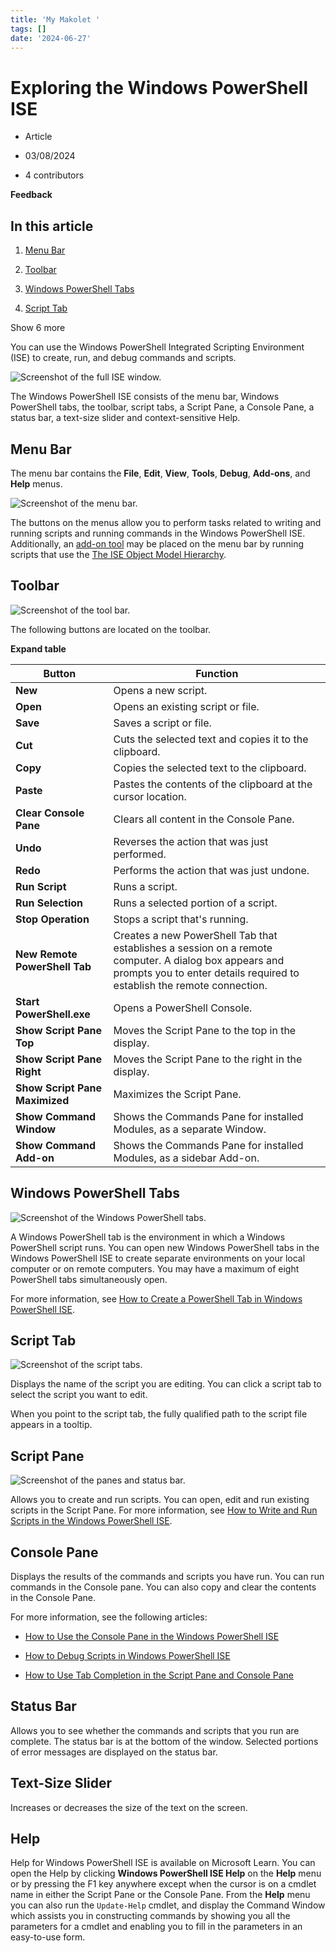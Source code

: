 ```yaml
---
title: 'My Makolet '
tags: []
date: '2024-06-27'
---
```

# **Exploring the Windows PowerShell ISE**

*   Article
    
*   03/08/2024
    
*   4 contributors
    

**Feedback**

## **In this article**

1.  [Menu Bar](https://learn.microsoft.com/en-us/powershell/scripting/windows-powershell/ise/exploring-the-windows-powershell-ise?view=powershell-5.1#menu-bar)
    
2.  [Toolbar](https://learn.microsoft.com/en-us/powershell/scripting/windows-powershell/ise/exploring-the-windows-powershell-ise?view=powershell-5.1#toolbar)
    
3.  [Windows PowerShell Tabs](https://learn.microsoft.com/en-us/powershell/scripting/windows-powershell/ise/exploring-the-windows-powershell-ise?view=powershell-5.1#windows-powershell-tabs)
    
4.  [Script Tab](https://learn.microsoft.com/en-us/powershell/scripting/windows-powershell/ise/exploring-the-windows-powershell-ise?view=powershell-5.1#script-tab)
    

Show 6 more

You can use the Windows PowerShell Integrated Scripting Environment (ISE) to create, run, and debug commands and scripts.

![Screenshot of the full ISE window.](https://learn.microsoft.com/en-us/powershell/docs-conceptual/windows-powershell/ise/media/exploring-the-windows-powershell-ise/full-ise-window.png?view=powershell-5.1)

The Windows PowerShell ISE consists of the menu bar, Windows PowerShell tabs, the toolbar, script tabs, a Script Pane, a Console Pane, a status bar, a text-size slider and context-sensitive Help.

## **Menu Bar**

The menu bar contains the **File**, **Edit**, **View**, **Tools**, **Debug**, **Add-ons**, and **Help** menus.

![Screenshot of the menu bar.](https://learn.microsoft.com/en-us/powershell/docs-conceptual/windows-powershell/ise/media/exploring-the-windows-powershell-ise/ise-menu-bar.png?view=powershell-5.1)

The buttons on the menus allow you to perform tasks related to writing and running scripts and running commands in the Windows PowerShell ISE. Additionally, an [add-on tool](https://learn.microsoft.com/en-us/powershell/scripting/windows-powershell/ise/object-model/the-iseaddontool-object?view=powershell-5.1) may be placed on the menu bar by running scripts that use the [The ISE Object Model Hierarchy](https://learn.microsoft.com/en-us/powershell/scripting/windows-powershell/ise/object-model/the-ise-object-model-hierarchy?view=powershell-5.1).

## **Toolbar**

![Screenshot of the tool bar.](https://learn.microsoft.com/en-us/powershell/docs-conceptual/windows-powershell/ise/media/exploring-the-windows-powershell-ise/ise-tool-bar.png?view=powershell-5.1)

The following buttons are located on the toolbar.

**Expand table**

| Button | Function |
| --- | --- |
| **New** | Opens a new script. |
| **Open** | Opens an existing script or file. |
| **Save** | Saves a script or file. |
| **Cut** | Cuts the selected text and copies it to the clipboard. |
| **Copy** | Copies the selected text to the clipboard. |
| **Paste** | Pastes the contents of the clipboard at the cursor location. |
| **Clear Console Pane** | Clears all content in the Console Pane. |
| **Undo** | Reverses the action that was just performed. |
| **Redo** | Performs the action that was just undone. |
| **Run Script** | Runs a script. |
| **Run Selection** | Runs a selected portion of a script. |
| **Stop Operation** | Stops a script that's running. |
| **New Remote PowerShell Tab** | Creates a new PowerShell Tab that establishes a session on a remote computer. A dialog box appears and prompts you to enter details required to establish the remote connection. |
| **Start PowerShell.exe** | Opens a PowerShell Console. |
| **Show Script Pane Top** | Moves the Script Pane to the top in the display. |
| **Show Script Pane Right** | Moves the Script Pane to the right in the display. |
| **Show Script Pane Maximized** | Maximizes the Script Pane. |
| **Show Command Window** | Shows the Commands Pane for installed Modules, as a separate Window. |
| **Show Command Add-on** | Shows the Commands Pane for installed Modules, as a sidebar Add-on. |

## **Windows PowerShell Tabs**

![Screenshot of the Windows PowerShell tabs.](https://learn.microsoft.com/en-us/powershell/docs-conceptual/windows-powershell/ise/media/exploring-the-windows-powershell-ise/ise-powershell-tabs.png?view=powershell-5.1)

A Windows PowerShell tab is the environment in which a Windows PowerShell script runs. You can open new Windows PowerShell tabs in the Windows PowerShell ISE to create separate environments on your local computer or on remote computers. You may have a maximum of eight PowerShell tabs simultaneously open.

For more information, see [How to Create a PowerShell Tab in Windows PowerShell ISE](https://learn.microsoft.com/en-us/powershell/scripting/windows-powershell/ise/how-to-create-a-powershell-tab-in-windows-powershell-ise?view=powershell-5.1).

## **Script Tab**

![Screenshot of the script tabs.](https://learn.microsoft.com/en-us/powershell/docs-conceptual/windows-powershell/ise/media/exploring-the-windows-powershell-ise/ise-script-tabs.png?view=powershell-5.1)

Displays the name of the script you are editing. You can click a script tab to select the script you want to edit.

When you point to the script tab, the fully qualified path to the script file appears in a tooltip.

## **Script Pane**

![Screenshot of the panes and status bar.](https://learn.microsoft.com/en-us/powershell/docs-conceptual/windows-powershell/ise/media/exploring-the-windows-powershell-ise/ise-panes.png?view=powershell-5.1)

Allows you to create and run scripts. You can open, edit and run existing scripts in the Script Pane. For more information, see [How to Write and Run Scripts in the Windows PowerShell ISE](https://learn.microsoft.com/en-us/powershell/scripting/windows-powershell/ise/how-to-write-and-run-scripts-in-the-windows-powershell-ise?view=powershell-5.1).

## **Console Pane**

Displays the results of the commands and scripts you have run. You can run commands in the Console pane. You can also copy and clear the contents in the Console Pane.

For more information, see the following articles:

*   [How to Use the Console Pane in the Windows PowerShell ISE](https://learn.microsoft.com/en-us/powershell/scripting/windows-powershell/ise/how-to-use-the-console-pane-in-the-windows-powershell-ise?view=powershell-5.1)
    
*   [How to Debug Scripts in Windows PowerShell ISE](https://learn.microsoft.com/en-us/powershell/scripting/windows-powershell/ise/how-to-debug-scripts-in-windows-powershell-ise?view=powershell-5.1)
    
*   [How to Use Tab Completion in the Script Pane and Console Pane](https://learn.microsoft.com/en-us/powershell/scripting/windows-powershell/ise/how-to-use-tab-completion-in-the-script-pane-and-console-pane?view=powershell-5.1)
    

## **Status Bar**

Allows you to see whether the commands and scripts that you run are complete. The status bar is at the bottom of the window. Selected portions of error messages are displayed on the status bar.

## **Text-Size Slider**

Increases or decreases the size of the text on the screen.

## **Help**

Help for Windows PowerShell ISE is available on Microsoft Learn. You can open the Help by clicking **Windows PowerShell ISE Help** on the **Help** menu or by pressing the F1 key anywhere except when the cursor is on a cmdlet name in either the Script Pane or the Console Pane. From the **Help** menu you can also run the `Update-Help` cmdlet, and display the Command Window which assists you in constructing commands by showing you all the parameters for a cmdlet and enabling you to fill in the parameters in an easy-to-use form.
